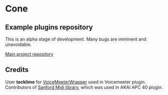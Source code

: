 
# Cone

## Example plugins repository

This is an alpha stage of development. Many bugs are imminent and unavoidable.  

[Main project repository](https://github.com/vaexey/Cone)

## Credits

User **tocklime** for [VoiceMeeterWrapper](https://github.com/tocklime/VoiceMeeterWrapper) used in Voicemeeter plugin.  
Contributors of [Sanford Midi library](https://github.com/tebjan/Sanford.Multimedia.Midi), which was used in AKAI APC 40 plugin.